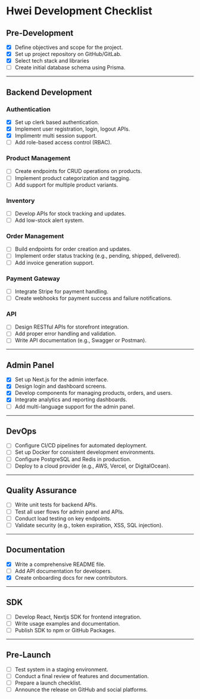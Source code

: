 # Hwei Development Checklist

## Pre-Development

- [x] Define objectives and scope for the project.
- [x] Set up project repository on GitHub/GitLab.
- [x] Select tech stack and libraries
- [ ] Create initial database schema using Prisma.

---

## Backend Development

### Authentication

- [x] Set up clerk based authentication.
- [x] Implement user registration, login, logout APIs.
- [x] Implimentr multi session support.
- [ ] Add role-based access control (RBAC).

### Product Management

- [ ] Create endpoints for CRUD operations on products.
- [ ] Implement product categorization and tagging.
- [ ] Add support for multiple product variants.

### Inventory

- [ ] Develop APIs for stock tracking and updates.
- [ ] Add low-stock alert system.

### Order Management

- [ ] Build endpoints for order creation and updates.
- [ ] Implement order status tracking (e.g., pending, shipped, delivered).
- [ ] Add invoice generation support.

### Payment Gateway

- [ ] Integrate Stripe for payment handling.
- [ ] Create webhooks for payment success and failure notifications.

### API

- [ ] Design RESTful APIs for storefront integration.
- [ ] Add proper error handling and validation.
- [ ] Write API documentation (e.g., Swagger or Postman).

---

## Admin Panel

- [x] Set up Next.js for the admin interface.
- [x] Design login and dashboard screens.
- [x] Develop components for managing products, orders, and users.
- [x] Integrate analytics and reporting dashboards.
- [ ] Add multi-language support for the admin panel.

---

## DevOps

- [ ] Configure CI/CD pipelines for automated deployment.
- [ ] Set up Docker for consistent development environments.
- [ ] Configure PostgreSQL and Redis in production.
- [ ] Deploy to a cloud provider (e.g., AWS, Vercel, or DigitalOcean).

---

## Quality Assurance

- [ ] Write unit tests for backend APIs.
- [ ] Test all user flows for admin panel and APIs.
- [ ] Conduct load testing on key endpoints.
- [ ] Validate security (e.g., token expiration, XSS, SQL injection).

---

## Documentation

- [x] Write a comprehensive README file.
- [ ] Add API documentation for developers.
- [x] Create onboarding docs for new contributors.

---

## SDK

- [ ] Develop React, Nextjs SDK for frontend integration.
- [ ] Write usage examples and documentation.
- [ ] Publish SDK to npm or GitHub Packages.

---

## Pre-Launch

- [ ] Test system in a staging environment.
- [ ] Conduct a final review of features and documentation.
- [ ] Prepare a launch checklist.
- [ ] Announce the release on GitHub and social platforms.
